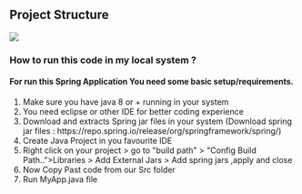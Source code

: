 
<h2> Project Structure </h2>

![](Annotation-Constructor.PNG)


<h3> How to run this code in my local system ?</h3> 

<h4>For run this Spring Application You need some basic setup/requirements.</h4>
<ol>
  
  <li> Make sure you have java 8 or + running in your system </li>
  <li> You need eclipse or other IDE for better coding experience </li>
  <li> Download and extracts Spring jar files in your system (Download spring jar files : https://repo.spring.io/release/org/springframework/spring/) </li>
  <li> Create Java Project in you favourite IDE</li>
  <li> Right click on your project > go to "build path" > "Config Build Path..">Libraries > Add External Jars > Add spring jars ,apply and close </li>
  <li> Now Copy Past code from our Src folder </li>
  <li> Run MyApp.java file </li>
  
</ol>

